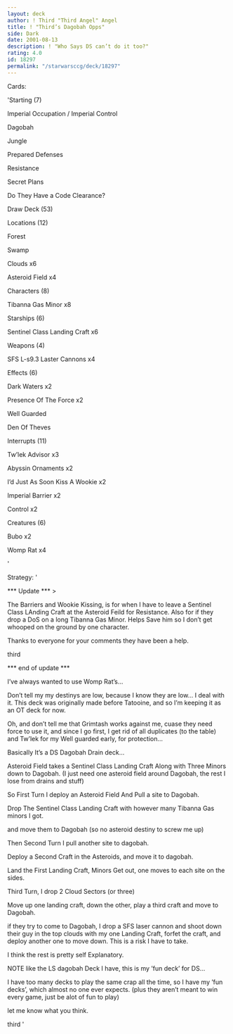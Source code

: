 ```yaml
---
layout: deck
author: ! Third "Third Angel" Angel
title: ! "Third’s Dagobah Opps"
side: Dark
date: 2001-08-13
description: ! "Who Says DS can’t do it too?"
rating: 4.0
id: 18297
permalink: "/starwarsccg/deck/18297"
---
```

Cards: 

'Starting (7)

Imperial Occupation / Imperial Control

Dagobah

 Jungle

Prepared Defenses

Resistance

Secret Plans

Do They Have a Code Clearance?


Draw Deck (53)


Locations (12)

 Forest

 Swamp

Clouds x6

Asteroid Field x4


Characters (8)

Tibanna Gas Minor x8


Starships (6)

Sentinel Class Landing Craft x6


Weapons (4)

SFS L-s9.3 Laster Cannons x4


Effects (6)

Dark Waters x2

Presence Of The Force x2

Well Guarded

Den Of Theves


Interrupts (11)

Tw’lek Advisor x3

Abyssin Ornaments x2

I’d Just As Soon Kiss A Wookie x2

Imperial Barrier x2

Control x2


Creatures (6)

Bubo x2

Womp Rat x4

'

Strategy: '

*** Update *** >


The Barriers and Wookie Kissing, is for when I have to leave a Sentinel Class LAnding Craft at the Asteroid Feild for Resistance. Also for if they drop a DoS on a long Tibanna Gas Minor. Helps Save him so I don’t get whooped on the ground by one character.


Thanks to everyone for your comments they have been a help.


third


*** end of update ***


I’ve always wanted to use Womp Rat’s...


Don’t tell my my destinys are low, because I know they are low... I deal with it. This deck was originally made before Tatooine, and so I’m keeping it as an OT deck for now.


Oh, and don’t tell me that Grimtash works against me, cuase they need force to use it, and since I go first, I get rid of all duplicates (to the table) and Tw’lek for my Well guarded early, for protection...


Basically It’s a DS Dagobah Drain deck...

Asteroid Field takes a Sentinel Class Landing Craft Along with Three Minors down to Dagobah. (I just need one asteroid field around Dagobah, the rest I lose from drains and stuff)


So First Turn I deploy an Asteroid Field And Pull a site to Dagobah. 

Drop The Sentinel Class Landing Craft with however many Tibanna Gas minors I got.

and move them to Dagobah (so no asteroid destiny to screw me up)


Then Second Turn I pull another site to dagobah.

Deploy a Second Craft in the Asteroids, and move it to dagobah.

Land the First Landing Craft, Minors Get out, one moves to each site on the sides.


Third Turn, I drop 2 Cloud Sectors (or three)

Move up one landing craft, down the other, play a third craft and move to Dagobah.


if they try to come to Dagobah, I drop a SFS laser cannon and shoot down their guy in the top clouds with my one Landing Craft, forfet the craft, and deploy another one to move down. This is a risk I have to take. 


I think the rest is pretty self Explanatory.


NOTE like the LS dagobah Deck I have, this is my ’fun deck’ for DS...


I have too many decks to play the same crap all the time, so I have my ’fun decks’, which almost no one ever expects. (plus they aren’t meant to win every game, just be alot of fun to play)


let me know what you think.


third  '
